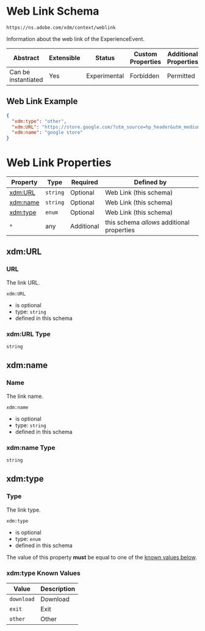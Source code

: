 
# Web Link Schema

```
https://ns.adobe.com/xdm/context/weblink
```

Information about the web link of the ExperienceEvent.

| Abstract | Extensible | Status | Custom Properties | Additional Properties | Defined In |
|----------|------------|--------|-------------------|-----------------------|------------|
| Can be instantiated | Yes | Experimental | Forbidden | Permitted | [context/weblink.schema.json](context/weblink.schema.json) |

## Web Link Example
```json
{
  "xdm:type": "other",
  "xdm:URL": "https://store.google.com/?utm_source=hp_header&utm_medium=google_oo&utm_campaign=GS100042",
  "xdm:name": "google store"
}
```

# Web Link Properties

| Property | Type | Required | Defined by |
|----------|------|----------|------------|
| [xdm:URL](#xdmurl) | `string` | Optional | Web Link (this schema) |
| [xdm:name](#xdmname) | `string` | Optional | Web Link (this schema) |
| [xdm:type](#xdmtype) | `enum` | Optional | Web Link (this schema) |
| `*` | any | Additional | this schema *allows* additional properties |

## xdm:URL
### URL

The link URL.

`xdm:URL`
* is optional
* type: `string`
* defined in this schema

### xdm:URL Type


`string`






## xdm:name
### Name

The link name.

`xdm:name`
* is optional
* type: `string`
* defined in this schema

### xdm:name Type


`string`






## xdm:type
### Type

The link type.

`xdm:type`
* is optional
* type: `enum`
* defined in this schema

The value of this property **must** be equal to one of the [known values below](#xdm:type-known-values).

### xdm:type Known Values
| Value | Description |
|-------|-------------|
| `download` | Download |
| `exit` | Exit |
| `other` | Other |



